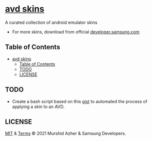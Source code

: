 # [avd skins](https://github.com/murshidazher/avd_skins)

A curated collection of android emulator skins

- For more skins, download from official [developer.samsung.com](https://developer.samsung.com/galaxy-emulator-skin/guide.html)

## Table of Contents

- [avd skins](#avd-skins)
  - [Table of Contents](#table-of-contents)
  - [TODO](#todo)
  - [LICENSE](#license)

## TODO

- Create a bash script based on this [gist](https://gist.github.com/badsyntax/ce848ab40b952d944c496575d40e5427) to automated the process of applying a skin to an AVD.

## LICENSE

[MIT](https://github.com/murshidazher/this-mac/blob/main/LICENSE) & [Terms](https://developer.samsung.com/terms) &copy; 2021 Murshid Azher & Samsung Developers.
